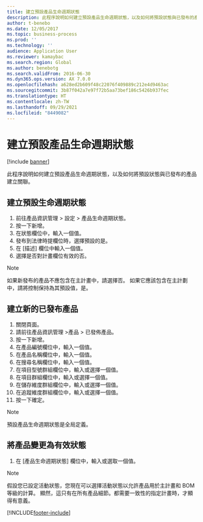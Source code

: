 ```yaml
---
title: 建立預設產品生命週期狀態
description: 此程序說明如何建立預設產品生命週期狀態，以及如何將預設狀態與已發布的產品建立關聯。
author: t-benebo
ms.date: 12/05/2017
ms.topic: business-process
ms.prod: ''
ms.technology: ''
audience: Application User
ms.reviewer: kamaybac
ms.search.region: Global
ms.author: benebotg
ms.search.validFrom: 2016-06-30
ms.dyn365.ops.version: AX 7.0.0
ms.openlocfilehash: a628ed2b609f48c22076f409889c212e4d9463ac
ms.sourcegitcommit: 3b87f042a7e97f72b5aa73bef186c5426b937fec
ms.translationtype: HT
ms.contentlocale: zh-TW
ms.lasthandoff: 09/29/2021
ms.locfileid: "8449082"
---
```

# <a name="create-a-default-product-lifecycle-state"></a>建立預設產品生命週期狀態

[!include [banner](../../includes/banner.md)]

此程序說明如何建立預設產品生命週期狀態，以及如何將預設狀態與已發布的產品建立關聯。


## <a name="create-a-default-lifecycle-state"></a>建立預設生命週期狀態
1. 前往產品資訊管理 > 設定 > 產品生命週期狀態。
2. 按一下新增。
3. 在狀態欄位中，輸入一個值。
4. 發布到法律時提欄位時，選擇預設的是。
5. 在 [描述] 欄位中輸入一個值。
6. 選擇是否對計畫欄位有效的否。

> [!NOTE]
> 如果新發布的產品不應包含在主計畫中，請選擇否。 如果它應該包含在主計劃中，請將控制保持為其預設值，是。  

## <a name="create-a-new-released-product"></a>建立新的已發布產品
1. 關閉頁面。
2. 請前往產品資訊管理 >產品 > 已發佈產品。
3. 按一下新增。
4. 在產品編號欄位中，輸入一個值。
5. 在產品名稱欄位中，輸入一個值。
6. 在搜尋名稱欄位中，輸入一個值。
7. 在項目型號群組欄位中，輸入或選擇一個值。
8. 在項目群組欄位中，輸入或選擇一個值。
9. 在儲存維度群組欄位中，輸入或選擇一個值。
10. 在追蹤維度群組欄位中，輸入或選擇一個值。
11. 按一下確定。

> [!NOTE]
> 預設產品生命週期狀態是全局定義。  

## <a name="change-the-product-to-an-active-state"></a>將產品變更為有效狀態
1. 在 [產品生命週期狀態] 欄位中，輸入或選取一個值。

> [!NOTE]
> 假設您已設定活動狀態，您現在可以選擇活動狀態以允許產品用於主計畫和 BOM 等級的計算。 顯然，這只有在所有產品細節。都需要一致性的指定計畫時，才顯得有意義。  



[!INCLUDE[footer-include](../../../includes/footer-banner.md)]